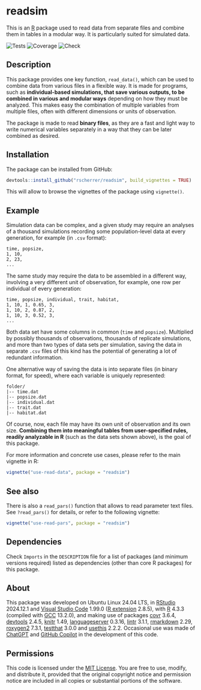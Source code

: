 # readsim

This is an [R](https://www.r-project.org/) package used to read data from separate files and combine them in tables in a modular way. It is particularly suited for simulated data.

![Tests](https://img.shields.io/badge/tests-passing-brightgreen)
![Coverage](https://img.shields.io/badge/coverage-100%25-brightgreen)
![Check](https://img.shields.io/badge/check-succeeded-brightgreen)

## Description

This package provides one key function, `read_data()`, which can be used to combine data from various files in a flexible way. It is made for programs, such as **individual-based simulations, that save various outputs, to be combined in various and modular ways** depending on how they must be analyzed. This makes easy the combination of multiple variables from multiple files, often with different dimensions or units of observation.

The package is made to read **binary files**, as they are a fast and light way to write numerical variables separately in a way that they can be later combined as desired.

## Installation

The package can be installed from GitHub:

```r
devtools::install_github("rscherrer/readsim", build_vignettes = TRUE)
```

This will allow to browse the vignettes of the package using `vignette()`.

## Example

Simulation data can be complex, and a given study may require an analyses of a thousand simulations recording some population-level data at every generation, for example (in `.csv` format):

```csv
time, popsize,
1, 10,
2, 23,
...
```

The same study may require the data to be assembled in a different way, involving a very different unit of observation, for example, one row per individual of every generation:

```csv
time, popsize, individual, trait, habitat,
1, 10, 1, 0.65, 3,
1, 10, 2, 0.87, 2,
1, 10, 3, 0.52, 3,
...
```

Both data set have some columns in common (`time` and `popsize`). Multiplied by possibly thousands of observations, thousands of replicate simulations, and more than two types of data sets per simulation, saving the data in separate `.csv` files of this kind has the potential of generating a lot of redundant information.

One alternative way of saving the data is into separate files (in binary format, for speed), where each variable is uniquely represented:

```
folder/
|-- time.dat
|-- popsize.dat
|-- individual.dat
|-- trait.dat
|-- habitat.dat
```

Of course, now, each file may have its own unit of observation and its own size. **Combining them into meaningful tables from user-specified rules, readily analyzable in R** (such as the data sets shown above), is the goal of this package.

For more information and concrete use cases, please refer to the main vignette in R:

```r
vignette("use-read-data", package = "readsim")
```

## See also

There is also a `read_pars()` function that allows to read parameter text files. See `?read_pars()` for details, or refer to the following vignette:

```r
vignette("use-read-pars", package = "readsim")
```

## Dependencies

Check `Imports` in the `DESCRIPTION` file for a list of packages (and minimum versions required) listed as dependencies (other than core R packages) for this package.

## About

This package was developed on Ubuntu Linux 24.04 LTS, in [RStudio](https://posit.co/download/rstudio-desktop/) 2024.12.1 and [Visual Studio Code](https://code.visualstudio.com/) 1.99.0 ([R extension](https://marketplace.visualstudio.com/items/?itemName=REditorSupport.r) 2.8.5), with [R](https://www.r-project.org/) 4.3.3 (compiled with [GCC](https://gcc.gnu.org/) 13.2.0), and making use of packages [covr](https://covr.r-lib.org/) 3.6.4, [devtools](https://devtools.r-lib.org/) 2.4.5, [knitr](https://cran.r-project.org/web/packages/knitr/index.html) 1.49, [languageserver](https://cran.r-project.org/web/packages/languageserver/index.html) 0.3.16, [lintr](https://lintr.r-lib.org/) 3.1.1, [rmarkdown](https://cran.r-project.org/web/packages/rmarkdown/index.html) 2.29, [roxygen2](https://roxygen2.r-lib.org/) 7.3.1, [testthat](https://testthat.r-lib.org/) 3.0.0 and [usethis](https://usethis.r-lib.org/) 2.2.2. Occasional use was made of [ChatGPT](https://chatgpt.com/) and [GitHub Copilot](https://github.com/features/copilot) in the development of this code.

## Permissions

This code is licensed under the [MIT License](LICENSE.md). You are free to use, modify, and distribute it, provided that the original copyright notice and permission notice are included in all copies or substantial portions of the software.

